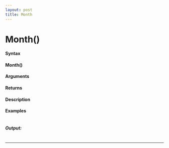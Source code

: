 ```yaml
---
layout: post
title: Month
---
```


# Month()


#### Syntax

#### Month()

#### Arguments

#### Returns

#### Description

#### Examples

```

```

##### Output:

```

```

---
